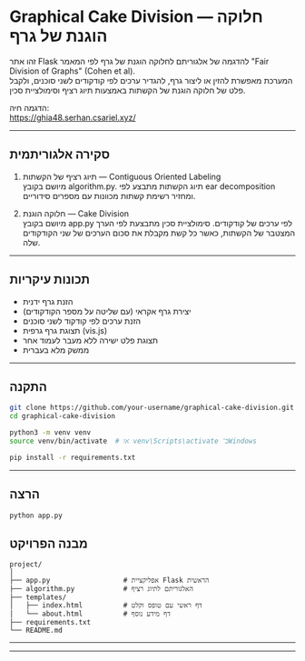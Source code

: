 # Graphical Cake Division — חלוקה הוגנת של גרף

זהו אתר Flask להדגמה של אלגוריתם לחלוקה הוגנת של גרף לפי המאמר "Fair Division of Graphs" (Cohen et al).  
המערכת מאפשרת להזין או ליצור גרף, להגדיר ערכים לפי קודקודים לשני סוכנים, ולקבל פלט של חלוקה הוגנת של הקשתות באמצעות תיוג רציף וסימולציית סכין.

 הדגמה חיה:  
https://ghia48.serhan.csariel.xyz/

---

## סקירה אלגוריתמית

1. תיוג רציף של הקשתות — Contiguous Oriented Labeling  
   מיושם בקובץ algorithm.py. תיוג הקשתות מתבצע לפי ear decomposition ומחזיר רשימת קשתות מכוונות עם מספרים סידוריים.

2. חלוקה הוגנת — Cake Division  
   מיושם בקובץ app.py לפי ערכים של קודקודים. סימולציית סכין מתבצעת לפי הערך המצטבר של הקשתות, כאשר כל קשת מקבלת את סכום הערכים של שני הקודקודים שלה.

---

##  תכונות עיקריות

-  הזנת גרף ידנית
-  יצירת גרף אקראי (עם שליטה על מספר הקודקודים)
-  הזנת ערכים לפי קודקוד לשני סוכנים
-  תצוגת גרף גרפית (vis.js)
-  תצוגת פלט ישירה ללא מעבר לעמוד אחר
-   ממשק מלא בעברית

---

##  התקנה

```bash
git clone https://github.com/your-username/graphical-cake-division.git
cd graphical-cake-division

python3 -m venv venv
source venv/bin/activate  # או venv\Scripts\activate ב־Windows

pip install -r requirements.txt
```

---

##  הרצה

```bash
python app.py
```



##  מבנה הפרויקט

```
project/
│
├── app.py                  # אפליקציית Flask הראשית
├── algorithm.py            # האלגוריתם לתיוג רציף 
├── templates/
│   ├── index.html          # דף ראשי עם טופס וקלט
│   └── about.html          # דף מידע נוסף 
├── requirements.txt
└── README.md
```

---



---

